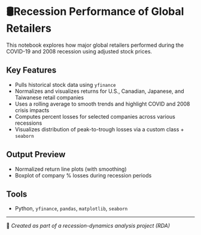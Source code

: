 # 🛢Recession Performance of Global Retailers

This notebook explores how major global retailers performed during the COVID-19 and 2008 recession using adjusted stock prices.

## Key Features

- Pulls historical stock data using `yfinance`
- Normalizes and visualizes returns for U.S., Canadian, Japanese, and Taiwanese retail companies
- Uses a rolling average to smooth trends and highlight COVID and 2008 crisis impacts
- Computes percent losses for selected companies across various recessions
- Visualizes distribution of peak-to-trough losses via a custom class + `seaborn`

## Output Preview
- Normalized return line plots (with smoothing)
- Boxplot of company % losses during recession periods

## Tools
- Python, `yfinance`, `pandas`, `matplotlib`, `seaborn`

---

📍 *Created as part of a recession-dynamics analysis project (RDA)*
